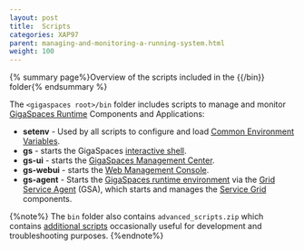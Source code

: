 ```yaml
---
layout: post
title:  Scripts
categories: XAP97
parent: managing-and-monitoring-a-running-system.html
weight: 100
---
```


{% summary page%}Overview of the scripts included in the {{<gigaspaces root>/bin}} folder{% endsummary %}

The `<gigaspaces root>/bin` folder includes scripts to manage and monitor [GigaSpaces Runtime](./the-runtime-environment.html) Components and Applications:

- **setenv** - Used by all scripts to configure and load [Common Environment Variables](./common-environment-variables.html).
- **gs** - starts the GigaSpaces [interactive shell](./command-line-interface.html).
- **gs-ui** - starts the [GigaSpaces Management Center](./gigaspaces-management-center.html).
- **gs-webui** - starts the [Web Management Console](./web-management-console.html).
- **gs-agent** - Starts the [GigaSpaces runtime environment](./the-runtime-environment.html) via the [Grid Service Agent](./service-grid.html#gsa) (GSA), which starts and manages the [Service Grid](./service-grid.html) components.

{%note%} The `bin` folder also contains `advanced_scripts.zip` which contains [additional scripts](./advanced-scripts.html) occasionally useful for development and troubleshooting purposes.
{%endnote%}